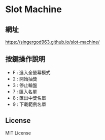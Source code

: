# Slot Machine

## 網址
https://singergod963.github.io/slot-machine/

## 按鍵操作說明
- F : 進入全螢幕模式
- 2 : 開始抽獎
- 3 : 停止輪盤
- 7 : 匯入名單
- 8 : 匯出中獎名單
- 9 : 下載範例名單

## License
MIT License